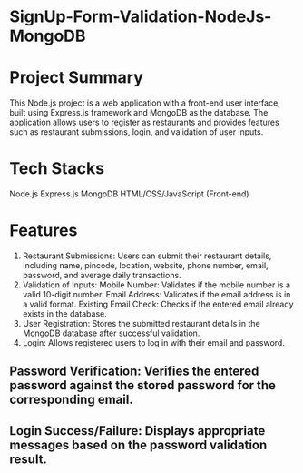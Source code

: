 # SignUp-Form-Validation-NodeJs-MongoDB
# Project Summary
This Node.js project is a web application with a front-end user interface, built using Express.js framework and MongoDB as the database. The application allows users to register as restaurants and provides features such as restaurant submissions, login, and validation of user inputs.

# Tech Stacks
Node.js
Express.js
MongoDB
HTML/CSS/JavaScript (Front-end)

# Features
1. Restaurant Submissions: Users can submit their restaurant details, including name, pincode, location, website, phone number, email, password, and average daily transactions.
2. Validation of Inputs:
Mobile Number: Validates if the mobile number is a valid 10-digit number.
Email Address: Validates if the email address is in a valid format.
Existing Email Check: Checks if the entered email already exists in the database.
3. User Registration: Stores the submitted restaurant details in the MongoDB database after successful validation.
4. Login: Allows registered users to log in with their email and password.
 ## Password Verification: Verifies the entered password against the stored password for the corresponding email.
 ## Login Success/Failure: Displays appropriate messages based on the password validation result.
